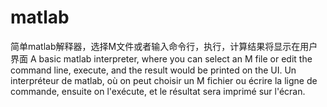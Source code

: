# matlab
简单matlab解释器，选择M文件或者输入命令行，执行，计算结果将显示在用户界面
A basic matlab interpreter, where you can select an M file or edit the command line, execute, and the result would be printed on the UI.
Un interpréteur de matlab, où on peut choisir un M fichier ou écrire la ligne de commande, ensuite on l'exécute, et le résultat sera imprimé sur l'écran.
